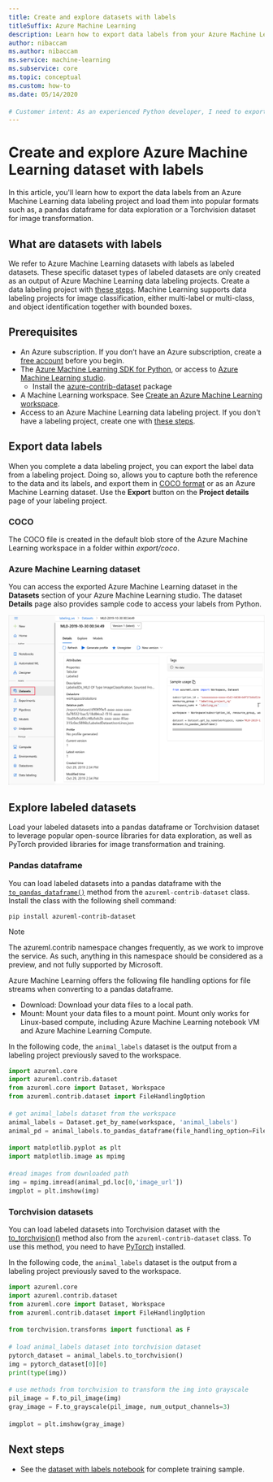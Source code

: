 ```yaml
---
title: Create and explore datasets with labels
titleSuffix: Azure Machine Learning
description: Learn how to export data labels from your Azure Machine Learning labeling projects and use them for machine learning tasks.  
author: nibaccam
ms.author: nibaccam
ms.service: machine-learning
ms.subservice: core
ms.topic: conceptual
ms.custom: how-to
ms.date: 05/14/2020

# Customer intent: As an experienced Python developer, I need to export my data labels and use them for machine learning tasks.
---
```


# Create and explore Azure Machine Learning dataset with labels

In this article, you'll learn how to export the data labels from an Azure Machine Learning data labeling project and load them into popular formats such as, a pandas dataframe for data exploration or a Torchvision dataset for image transformation. 

## What are datasets with labels 

We refer to Azure Machine Learning datasets with labels as labeled datasets. These specific dataset types of labeled datasets are only created as an output of Azure Machine Learning data labeling projects. Create a data labeling project with [these steps](how-to-create-labeling-projects.md). Machine Learning supports data labeling projects for image classification, either multi-label or multi-class, and object identification together with bounded boxes.

## Prerequisites

* An Azure subscription. If you don’t have an Azure subscription, create a [free account](https://aka.ms/AMLFree) before you begin.
* The [Azure Machine Learning SDK for Python](https://docs.microsoft.com/python/api/overview/azure/ml/intro?view=azure-ml-py&preserve-view=true), or access to [Azure Machine Learning studio](https://ml.azure.com/).
    * Install the [azure-contrib-dataset](https://docs.microsoft.com/python/api/azureml-contrib-dataset/?view=azure-ml-py&preserve-view=true) package
* A Machine Learning workspace. See [Create an Azure Machine Learning workspace](how-to-manage-workspace.md).
* Access to an Azure Machine Learning data labeling project. If you don't have a labeling project, create one with [these steps](how-to-create-labeling-projects.md).

## Export data labels 

When you complete a data labeling project, you can export the label data from a labeling project. Doing so, allows you to capture both the reference to the data and its labels, and export them in [COCO format](http://cocodataset.org/#format-data) or as an Azure Machine Learning dataset. Use the **Export** button on the **Project details** page of your labeling project.

### COCO 

 The COCO file is created in the default blob store of the Azure Machine Learning workspace in a folder within *export/coco*. 

### Azure Machine Learning dataset

You can access the exported Azure Machine Learning dataset in the **Datasets** section of your Azure Machine Learning studio. The dataset **Details** page also provides sample code to access your labels from Python.

![Exported dataset](./media/how-to-create-labeling-projects/exported-dataset.png)

## Explore labeled datasets

Load your labeled datasets into a pandas dataframe or Torchvision dataset to leverage popular open-source libraries for data exploration, as well as PyTorch provided libraries for image transformation and training.

### Pandas dataframe

You can load labeled datasets into a pandas dataframe with the [`to_pandas_dataframe()`](https://docs.microsoft.com/python/api/azureml-core/azureml.data.tabulardataset?view=azure-ml-py&preserve-view=true#&preserve-view=trueto-pandas-dataframe-on-error--null---out-of-range-datetime--null--) method from the `azureml-contrib-dataset` class. Install the class with the following shell command: 

```shell
pip install azureml-contrib-dataset
```

>[!NOTE]
>The azureml.contrib namespace changes frequently, as we work to improve the service. As such, anything in this namespace should be considered as a preview, and not fully supported by Microsoft.

Azure Machine Learning offers the following file handling options for file streams when converting to a pandas dataframe.
* Download: Download your data files to a local path.
* Mount: Mount your data files to a mount point. Mount only works for Linux-based compute, including Azure Machine Learning notebook VM and Azure Machine Learning Compute.

In the following code, the `animal_labels` dataset is the output from a labeling project previously saved to the workspace.

```Python
import azureml.core
import azureml.contrib.dataset
from azureml.core import Dataset, Workspace
from azureml.contrib.dataset import FileHandlingOption

# get animal_labels dataset from the workspace
animal_labels = Dataset.get_by_name(workspace, 'animal_labels')
animal_pd = animal_labels.to_pandas_dataframe(file_handling_option=FileHandlingOption.DOWNLOAD, target_path='./download/', overwrite_download=True)

import matplotlib.pyplot as plt
import matplotlib.image as mpimg

#read images from downloaded path
img = mpimg.imread(animal_pd.loc[0,'image_url'])
imgplot = plt.imshow(img)
```

### Torchvision datasets

You can load labeled datasets into Torchvision dataset with the [to_torchvision()](https://docs.microsoft.com/python/api/azureml-contrib-dataset/azureml.contrib.dataset.tabulardataset?view=azure-ml-py&preserve-view=true#&preserve-view=trueto-torchvision--) method also from the `azureml-contrib-dataset` class. To use this method, you need to have [PyTorch](https://pytorch.org/) installed. 

In the following code, the `animal_labels` dataset is the output from a labeling project previously saved to the workspace.

```python
import azureml.core
import azureml.contrib.dataset
from azureml.core import Dataset, Workspace
from azureml.contrib.dataset import FileHandlingOption

from torchvision.transforms import functional as F

# load animal_labels dataset into torchvision dataset
pytorch_dataset = animal_labels.to_torchvision()
img = pytorch_dataset[0][0]
print(type(img))

# use methods from torchvision to transform the img into grayscale
pil_image = F.to_pil_image(img)
gray_image = F.to_grayscale(pil_image, num_output_channels=3)

imgplot = plt.imshow(gray_image)
```

## Next steps

* See the [dataset with labels notebook](https://github.com/Azure/MachineLearningNotebooks/blob/master/how-to-use-azureml/work-with-data/datasets-tutorial/labeled-datasets/labeled-datasets.ipynb) for complete training sample.
